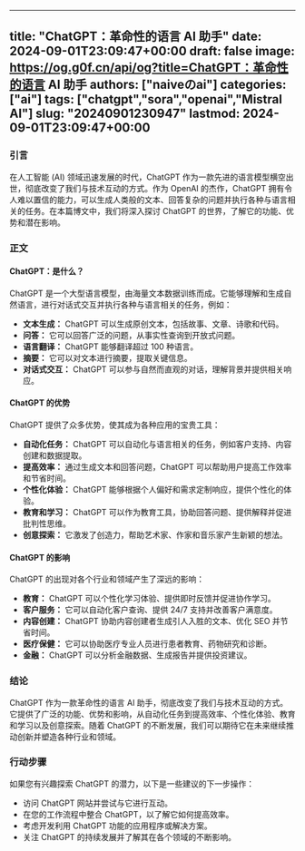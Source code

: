 
---
title: "ChatGPT：革命性的语言 AI 助手"
date: 2024-09-01T23:09:47+00:00
draft: false
image: https://og.g0f.cn/api/og?title=ChatGPT：革命性的语言 AI 助手
authors: ["naiveのai"]
categories: ["ai"]
tags: ["chatgpt","sora","openai","Mistral AI"]
slug: "20240901230947"
lastmod: 2024-09-01T23:09:47+00:00
---
### 引言

在人工智能 (AI) 领域迅速发展的时代，ChatGPT 作为一款先进的语言模型横空出世，彻底改变了我们与技术互动的方式。作为 OpenAI 的杰作，ChatGPT 拥有令人难以置信的能力，可以生成人类般的文本、回答复杂的问题并执行各种与语言相关的任务。在本篇博文中，我们将深入探讨 ChatGPT 的世界，了解它的功能、优势和潜在影响。

### 正文

#### ChatGPT：是什么？

ChatGPT 是一个大型语言模型，由海量文本数据训练而成。它能够理解和生成自然语言，进行对话式交互并执行各种与语言相关的任务，例如：

- **文本生成：** ChatGPT 可以生成原创文本，包括故事、文章、诗歌和代码。
- **问答：** 它可以回答广泛的问题，从事实性查询到开放式问题。
- **语言翻译：** ChatGPT 能够翻译超过 100 种语言。
- **摘要：** 它可以对文本进行摘要，提取关键信息。
- **对话式交互：** ChatGPT 可以参与自然而直观的对话，理解背景并提供相关响应。

#### ChatGPT 的优势

ChatGPT 提供了众多优势，使其成为各种应用的宝贵工具：

- **自动化任务：** ChatGPT 可以自动化与语言相关的任务，例如客户支持、内容创建和数据提取。
- **提高效率：** 通过生成文本和回答问题，ChatGPT 可以帮助用户提高工作效率和节省时间。
- **个性化体验：** ChatGPT 能够根据个人偏好和需求定制响应，提供个性化的体验。
- **教育和学习：** ChatGPT 可以作为教育工具，协助回答问题、提供解释并促进批判性思维。
- **创意探索：** 它激发了创造力，帮助艺术家、作家和音乐家产生新颖的想法。

#### ChatGPT 的影响

ChatGPT 的出现对各个行业和领域产生了深远的影响：

- **教育：** ChatGPT 可以个性化学习体验、提供即时反馈并促进协作学习。
- **客户服务：** 它可以自动化客户查询、提供 24/7 支持并改善客户满意度。
- **内容创建：** ChatGPT 协助内容创建者生成引人入胜的文本、优化 SEO 并节省时间。
- **医疗保健：** 它可以协助医疗专业人员进行患者教育、药物研究和诊断。
- **金融：** ChatGPT 可以分析金融数据、生成报告并提供投资建议。

### 结论

ChatGPT 作为一款革命性的语言 AI 助手，彻底改变了我们与技术互动的方式。它提供了广泛的功能、优势和影响，从自动化任务到提高效率、个性化体验、教育和学习以及创意探索。随着 ChatGPT 的不断发展，我们可以期待它在未来继续推动创新并塑造各种行业和领域。

### 行动步骤

如果您有兴趣探索 ChatGPT 的潜力，以下是一些建议的下一步操作：

- 访问 ChatGPT 网站并尝试与它进行互动。
- 在您的工作流程中整合 ChatGPT，以了解它如何提高效率。
- 考虑开发利用 ChatGPT 功能的应用程序或解决方案。
- 关注 ChatGPT 的持续发展并了解其在各个领域的不断影响。